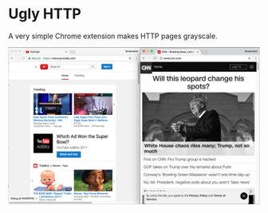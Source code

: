 # Ugly HTTP

A very simple Chrome extension makes HTTP pages grayscale.

![Screenshot with a colored HTTPS page and a grayscale HTTP page, side by side.](screenshot.png)

